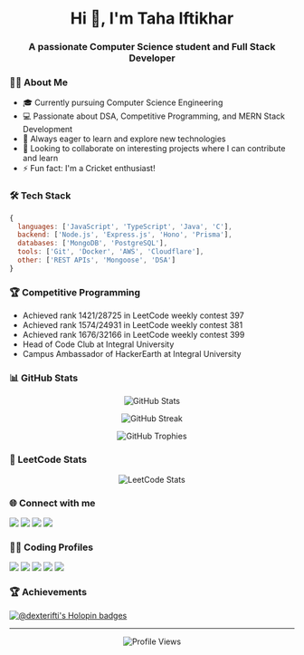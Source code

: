 <h1 align="center">Hi 👋, I'm Taha Iftikhar</h1>
<h3 align="center">A passionate Computer Science student and Full Stack Developer</h3>

### 👨‍💻 About Me
- 🎓 Currently pursuing Computer Science Engineering
- 💻 Passionate about DSA, Competitive Programming, and MERN Stack Development
- 🌱 Always eager to learn and explore new technologies
- 💞️ Looking to collaborate on interesting projects where I can contribute and learn
- ⚡ Fun fact: I'm a Cricket enthusiast!

### 🛠️ Tech Stack
```javascript
{
  languages: ['JavaScript', 'TypeScript', 'Java', 'C'],
  backend: ['Node.js', 'Express.js', 'Hono', 'Prisma'],
  databases: ['MongoDB', 'PostgreSQL'],
  tools: ['Git', 'Docker', 'AWS', 'Cloudflare'],
  other: ['REST APIs', 'Mongoose', 'DSA']
}
```

### 🏆 Competitive Programming
- Achieved rank 1421/28725 in LeetCode weekly contest 397
- Achieved rank 1574/24931 in LeetCode weekly contest 381
- Achieved rank 1676/32166 in LeetCode weekly contest 399
- Head of Code Club at Integral University
- Campus Ambassador of HackerEarth at Integral University

### 📊 GitHub Stats
<p align="center">
  <img src="https://github-readme-stats.vercel.app/api?username=dexter-ifti&theme=dark&hide_border=false&include_all_commits=false&count_private=false" alt="GitHub Stats" />
</p>
<p align="center">
  <img src="https://github-readme-streak-stats.herokuapp.com/?user=dexter-ifti&theme=dark&hide_border=false" alt="GitHub Streak" />
</p>
<p align="center">
  <img src="https://github-profile-trophy.vercel.app/?username=dexter-ifti&theme=radical&no-frame=false&no-bg=true&margin-w=4" alt="GitHub Trophies" />
</p>

### 🎯 LeetCode Stats
<p align="center">
  <img src="https://leetcard.jacoblin.cool/ifti_taha?ext=heatmap" alt="LeetCode Stats" />
</p>

### 🌐 Connect with me
<p align="left">
<a href="mailto:tahaiftikhar8@gmail.com"><img src="https://img.shields.io/badge/Gmail-D14836?style=for-the-badge&logo=gmail&logoColor=white"/></a>
<a href="https://linkedin.com/in/ifti-taha"><img src="https://img.shields.io/badge/LinkedIn-0077B5?style=for-the-badge&logo=linkedin&logoColor=white"/></a>
<a href="https://twitter.com/dexterifti"><img src="https://img.shields.io/badge/Twitter-1DA1F2?style=for-the-badge&logo=twitter&logoColor=white"/></a>
<a href="https://hashnode.com/@ifti_taha"><img src="https://img.shields.io/badge/Hashnode-2962FF?style=for-the-badge&logo=hashnode&logoColor=white"/></a>
</p>

### 👨‍💻 Coding Profiles
<p align="left">
<a href="https://leetcode.com/ifti_taha"><img src="https://img.shields.io/badge/-LeetCode-FFA116?style=for-the-badge&logo=LeetCode&logoColor=black"/></a>
<a href="https://www.codechef.com/users/ifti_taha"><img src="https://img.shields.io/badge/-CodeChef-5B4638?style=for-the-badge&logo=CodeChef&logoColor=white"/></a>
<a href="https://codeforces.com/profile/ifti_taha"><img src="https://img.shields.io/badge/Codeforces-445f9d?style=for-the-badge&logo=Codeforces&logoColor=white"/></a>
<a href="https://www.hackerrank.com/ifti_taha"><img src="https://img.shields.io/badge/-Hackerrank-2EC866?style=for-the-badge&logo=HackerRank&logoColor=white"/></a>
<a href="https://auth.geeksforgeeks.org/user/ifti_taha/profile"><img src="https://img.shields.io/badge/GeeksforGeeks-298D46?style=for-the-badge&logo=geeksforgeeks&logoColor=white"/></a>
</p>

### 🏆 Achievements
[![@dexterifti's Holopin badges](https://holopin.me/dexterifti)](https://holopin.io/@dexterifti)

---
<p align="center">
  <img src="https://visitcount.itsvg.in/api?id=dexter-ifti&icon=0&color=0" alt="Profile Views"/>
</p>
<!-- GitAds-Verify: TI9B9A4N5TOEGEA9BVADTG5V3IJJKBKG -->
